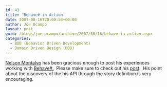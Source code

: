 ```yaml
---
id: 43
title: 'Behave# in Action'
date: 2007-08-16T20:00:54+00:00
author: Joe Ocampo
layout: post
guid: /blogs/joe_ocampo/archive/2007/08/16/behave-in-action.aspx
categories:
  - BDD (Behavior Driven Development)
  - Domain Driven Design (DDD)
---
```

<a href="http://codemonkey.nmonta.com/" target="_blank">Nelson Montalvo</a> has been gracious enough to post his experiences working with <a href="http://www.codeplex.com/BehaveSharp" target="_blank">Behave#.</a>&nbsp; Please make sure to check out his <a href="http://codemonkey.nmonta.com/2007/08/14/behave-part-5/" target="_blank">post</a>.&nbsp; His point about the discovery of the his API through the story definition is very encouraging.